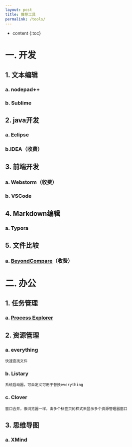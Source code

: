 ```yaml
---
layout: post
title: 推荐工具
permalink: /tools/
---
```


* content
{:toc}




# 一. 开发

## 1. 文本编辑

### a. nodepad++
### b. Sublime


## 2. java开发

### a. Eclipse
### b.IDEA（收费）


## 3. 前端开发

### a. Webstorm（收费）
### b. VSCode


## 4. Markdown编辑

### a. Typora


## 5. 文件比较

### a. <a href="http://www.beyondcompare.cc" target="_blank">BeyondCompare</a>（收费）



# 二. 办公

## 1. 任务管理

### a. <a href="https://docs.microsoft.com/en-us/sysinternals/downloads/process-explorer" target="_blank">Process Explorer</a>

## 2. 资源管理

### a. everything
    快速查找文件

### b. Listary
    系统启动器，可自定义可用于替换everything

### c. Clover
    窗口合并，像浏览器一样，由多个标签页的样式来显示多个资源管理器窗口


## 3. 思维导图
### a. XMind

